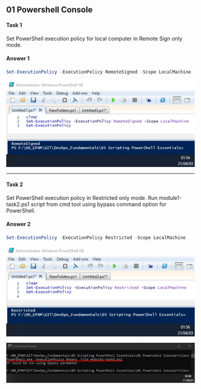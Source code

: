 ## 01 Powershell Console
#### Task 1
Set PowerShell execution policy for local computer in Remote Sign only mode.<br/> 

#### Answer 1

```powershell
Set-ExecutionPolicy -ExecutionPolicy RemoteSigned -Scope LocalMachine
```

![](https://github.com/MikeBakinovski/DevOps_Fundamentals/blob/main/03%20Scripting%20PowerShell%20Essentials/01%20Powershell%20Console/Images/CONS1.jpg)

---
#### Task 2
 Set PowerShell execution policy in Restricted only mode. Run module1-task2.ps1 script from cmd tool using bypass command option for PowerShell.<br/>

#### Answer 2

```powershell
Set-ExecutionPolicy -ExecutionPolicy Restricted -Scope LocalMachine
```

![](https://github.com/MikeBakinovski/DevOps_Fundamentals/blob/main/03%20Scripting%20PowerShell%20Essentials/01%20Powershell%20Console/Images/CONS2A.jpg)

![](https://github.com/MikeBakinovski/DevOps_Fundamentals/blob/main/03%20Scripting%20PowerShell%20Essentials/01%20Powershell%20Console/Images/CONS2B.jpg)

